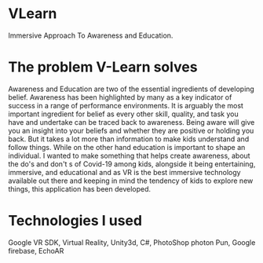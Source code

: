 # VLearn
Immersive Approach To Awareness and Education.

# The problem V-Learn solves
Awareness and Education are two of the essential ingredients of developing belief. Awareness has been highlighted by many as a key indicator of success in a range of performance environments. It is arguably the most important ingredient for belief as every other skill, quality, and task you have and undertake can be traced back to awareness. Being aware will give you an insight into your beliefs and whether they are positive or holding you back. But it takes a lot more than information to make kids understand and follow things. While on the other hand education is important to shape an individual. I wanted to make something that helps create awareness, about the do's and don't s of Covid-19 among kids, alongside it being entertaining, immersive, and educational and as VR is the best immersive technology available out there and keeping in mind the tendency of kids to explore new things, this application has been developed.

# Technologies I used
Google VR SDK, Virtual Reality, Unity3d, C#, PhotoShop photon Pun, Google firebase, EchoAR
